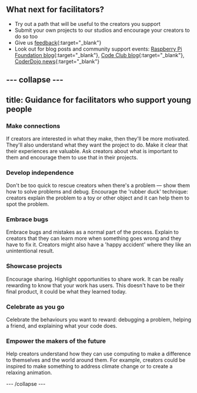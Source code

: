 ## What next for facilitators?

+ Try out a path that will be useful to the creators you support 
+ Submit your own projects to our studios and encourage your creators to do so too
+ Give us [feedback](https://form.raspberrypi.org/4873103){:target="_blank"}
+ Look out for blog posts and community support events: [Raspberry Pi Foundation blog](https://www.raspberrypi.org/blog/){:target="_blank"}, [Code Club blog](https://blog.codeclub.org/){:target="_blank"}, [CoderDojo news](https://coderdojo.com/news/){:target="_blank"} 

--- collapse ---
---
title: Guidance for facilitators who support young people 
---

### Make connections

If creators are interested in what they make, then they'll be more motivated. They'll also understand what they want the project to do. Make it clear that their experiences are valuable. Ask creators about what is important to them and encourage them to use that in their projects. 

### Develop independence

Don't be too quick to rescue creators when there's a problem &mdash; show them how to solve problems and debug. Encourage the 'rubber duck' technique: creators explain the problem to a toy or other object and it can help them to spot the problem.

### Embrace bugs

Embrace bugs and mistakes as a normal part of the process. Explain to creators that they can learn more when something goes wrong and they have to fix it. Creators might also have a 'happy accident' where they like an unintentional result. 

### Showcase projects

Encourage sharing. Highlight opportunities to share work. It can be really rewarding to know that your work has users. This doesn't have to be their final product, it could be what they learned today.

### Celebrate as you go

Celebrate the behaviours you want to reward: debugging a problem, helping a friend, and explaining what your code does. 

### Empower the makers of the future

Help creators understand how they can use computing to make a difference to themselves and the world around them. For example, creators could be inspired to make something to address climate change or to create a relaxing animation.

--- /collapse ---





